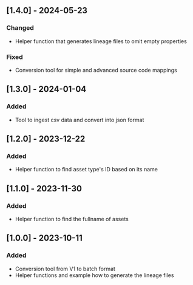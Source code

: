 ## [1.4.0] - 2024-05-23

### Changed

- Helper function that generates lineage files to omit empty properties

### Fixed

- Conversion tool for simple and advanced source code mappings

## [1.3.0] - 2024-01-04

### Added

 - Tool to ingest csv data and convert into json format

## [1.2.0] - 2023-12-22
  
### Added

 - Helper function to find asset type's ID based on its name
 
## [1.1.0] - 2023-11-30
  
### Added

 - Helper function to find the fullname of assets 
 
## [1.0.0] - 2023-10-11
 
### Added

 - Conversion tool from V1 to batch format
 - Helper functions and example how to generate the lineage files
   
